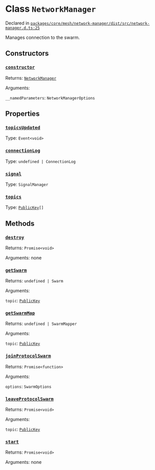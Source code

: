 # Class `NetworkManager`
Declared in [`packages/core/mesh/network-manager/dist/src/network-manager.d.ts:25`]()


Manages connection to the swarm.

## Constructors
### [`constructor`]()


Returns: [`NetworkManager`](/api/@dxos/client/classes/NetworkManager)

Arguments: 

`__namedParameters`: `NetworkManagerOptions`

## Properties
### [`topicsUpdated`]()
Type: `Event<void>`
### [`connectionLog`]()
Type: `undefined | ConnectionLog`
### [`signal`]()
Type: `SignalManager`
### [`topics`]()
Type: [`PublicKey`](/api/@dxos/client/classes/PublicKey)`[]`

## Methods
### [`destroy`]()


Returns: `Promise<void>`

Arguments: none
### [`getSwarm`]()


Returns: `undefined | Swarm`

Arguments: 

`topic`: [`PublicKey`](/api/@dxos/client/classes/PublicKey)
### [`getSwarmMap`]()


Returns: `undefined | SwarmMapper`

Arguments: 

`topic`: [`PublicKey`](/api/@dxos/client/classes/PublicKey)
### [`joinProtocolSwarm`]()


Returns: `Promise<function>`

Arguments: 

`options`: `SwarmOptions`
### [`leaveProtocolSwarm`]()


Returns: `Promise<void>`

Arguments: 

`topic`: [`PublicKey`](/api/@dxos/client/classes/PublicKey)
### [`start`]()


Returns: `Promise<void>`

Arguments: none